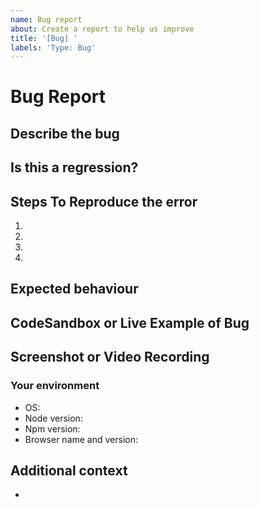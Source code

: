 ```yaml
---
name: Bug report
about: Create a report to help us improve
title: '[Bug] '
labels: 'Type: Bug'
---
```


# **Bug Report**

## **Describe the bug**

<!-- A clear and concise description of what the bug is. -->

## **Is this a regression?**

<!-- Did this behaviour used to work in the previous version? -->
<!-- Yes, the previous version in which this bug was not present was: ... -->

## **Steps To Reproduce the error**

<!-- Write the steps to reproduce the error (add or remove as many steps as needed)-->

1.
2.
3.
4.

## **Expected behaviour**

<!-- A clear and concise description of what you expected to happen. -->

## **CodeSandbox or Live Example of Bug**

<!-- If applicable, show the bug. -->

## **Screenshot or Video Recording**

<!-- If applicable, add screenshots or videos to help explain your problem. -->


### **Your environment**

<!-- use all the applicable bulleted list element for this specific issue,
and remove all the bulleted list elements that are not relevant for this issue. -->

- OS: <!--[e.g. Ubuntu 5.4.0-26-generic x86_64 / Windows 1904 ...]-->
- Node version:
- Npm version:
- Browser name and version:


## **Additional context**

<!-- Add any other context or additional information about the problem here.-->

-



